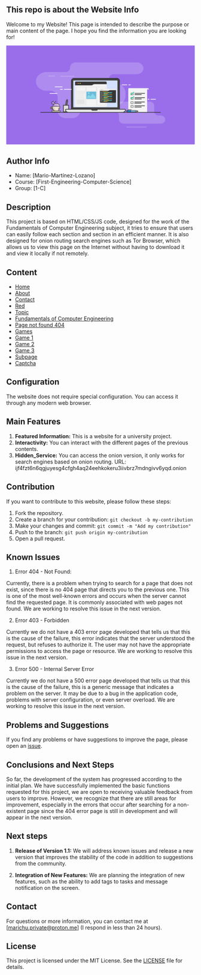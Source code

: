 ## This repo is about the Website Info

Welcome to my Website! This page is intended to describe the purpose or main content of the page. I hope you find the information you are looking for!


![Icono](PUBLIC/images/banner.png)


## Author Info

- Name: [Mario-Martínez-Lozano]
- Course: [First-Engineering-Computer-Science]
- Group: [1-C]


## Description

This project is based on HTML/CSS/JS code, designed for the work of the Fundamentals of Computer Engineering subject, 
it tries to ensure that users can easily follow each section and section in an efficient manner. It is also designed 
for onion routing search engines such as Tor Browser, which allows us to view this page on the Internet without having 
to download it and view it locally if not remotely.

## Content

- [Home](index.html)
- [About](about.html)
- [Contact](contact.html)
- [Red](red.html)
- [Topic](topic.html)
- [Fundamentals of Computer Engineering](fll.html)
- [Page not found 404](404.html)
- [Games](games.html)
- [Game 1](game-1.html)
- [Game 2](game-2.html)
- [Game 3](game-3.html)
- [Subpage](subpage.html)
- [Captcha](captcha.html)


## Configuration

The website does not require special configuration. You can access it through any modern web browser.


## Main Features

1. **Featured Information:** This is a website for a university project.
2. **Interactivity:** You can interact with the different pages of the previous contents.
3. **Hidden_Service:** You can access the onion version, it only works for search engines based on onion routing.
                       URL: ijf4fzt6n6qgjuyesg4cfgh4aq24eehkokeru3iivbrz7mdngivv6yqd.onion

## Contribution

If you want to contribute to this website, please follow these steps:

1. Fork the repository.
2. Create a branch for your contribution: `git checkout -b my-contribution`
3. Make your changes and commit: `git commit -m "Add my contribution"`
4. Push to the branch: `git push origin my-contribution`
5. Open a pull request.


## Known Issues

1. Error 404 - Not Found:

Currently, there is a problem when trying to search for a page that does not exist, since there is no 404 page that 
directs you to the previous one. This is one of the most well-known errors and occurs when the server cannot find the 
requested page. It is commonly associated with web pages not found. We are working to resolve this issue in the next version.

2. Error 403 - Forbidden

Currently we do not have a 403 error page developed that tells us that this is the cause of the failure, this error 
indicates that the server understood the request, but refuses to authorize it. The user may not have the appropriate 
permissions to access the page or resource. We are working to resolve this issue in the next version.

3. Error 500 - Internal Server Error

Currently we do not have a 500 error page developed that tells us that this is the cause of the failure, this is a generic 
message that indicates a problem on the server. It may be due to a bug in the application code, problems with server 
configuration, or even server overload. We are working to resolve this issue in the next version.


## Problems and Suggestions

If you find any problems or have suggestions to improve the page, please open an [issue](https://github.com/marichu-kt/Project-Web_UFV/issues).


## Conclusions and Next Steps

So far, the development of the system has progressed according to the initial plan. We have successfully implemented the basic functions requested for this project, we are open to receiving valuable feedback from users to improve. However, we recognize that there are still areas for improvement, especially in the errors that occur after searching for a non-existent page since the 404 error page is still in development and will appear in the next version.

## Next steps

1. **Release of Version 1.1:** We will address known issues and release a new version that improves the stability of the code in addition to suggestions from the community.

2. **Integration of New Features:** We are planning the integration of new features, such as the ability to add tags to tasks and message notification on the screen.


## Contact

For questions or more information, you can contact me at [marichu.private@proton.me] (I respond in less than 24 hours).


## License

This project is licensed under the MIT License. See the [LICENSE](LICENSE) file for details.
